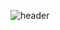 


![header](https://capsule-render.vercel.app/api?type=wave&color=auto&height=300&section=header&text=JeHa%20Kim&fontSize=90)
